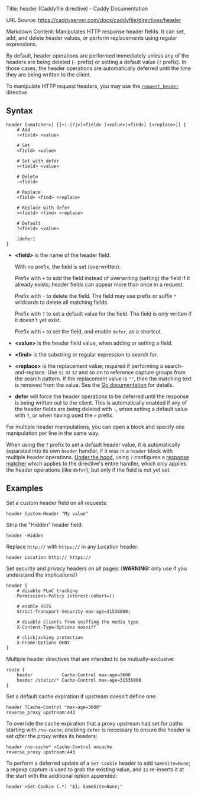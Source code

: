 Title: header (Caddyfile directive) - Caddy Documentation

URL Source: https://caddyserver.com/docs/caddyfile/directives/header

Markdown Content:
Manipulates HTTP response header fields. It can set, add, and delete header values, or perform replacements using regular expressions.

By default, header operations are performed immediately unless any of the headers are being deleted (`-` prefix) or setting a default value (`?` prefix). In those cases, the header operations are automatically deferred until the time they are being written to the client.

To manipulate HTTP request headers, you may use the [`request_header`](https://caddyserver.com/docs/caddyfile/directives/request_header) directive.

Syntax
------

```
header [<matcher>] [[+|-|?|>]<field> [<value>|<find>] [<replace>]] {
	# Add
	+<field> <value>

	# Set
	<field> <value>

	# Set with defer
	><field> <value>

	# Delete
	-<field>

	# Replace
	<field> <find> <replace>

	# Replace with defer
	><field> <find> <replace>

	# Default
	?<field> <value>

	[defer]
}
```

*   **<field\>** is the name of the header field.
    
    With no prefix, the field is set (overwritten).
    
    Prefix with `+` to add the field instead of overwriting (setting) the field if it already exists; header fields can appear more than once in a request.
    
    Prefix with `-` to delete the field. The field may use prefix or suffix `*` wildcards to delete all matching fields.
    
    Prefix with `?` to set a default value for the field. The field is only written if it doesn't yet exist.
    
    Prefix with `>` to set the field, and enable `defer`, as a shortcut.
    
*   **<value\>** is the header field value, when adding or setting a field.
    
*   **<find\>** is the substring or regular expression to search for.
    
*   **<replace\>** is the replacement value; required if performing a search-and-replace. Use `$1` or `$2` and so on to reference capture groups from the search pattern. If the replacement value is `""`, then the matching text is removed from the value. See the [Go documentation](https://golang.org/pkg/regexp/#Regexp.Expand) for details.
    
*   **defer** will force the header operations to be deferred until the response is being written out to the client. This is automatically enabled if any of the header fields are being deleted with `-`, when setting a default value with `?`, or when having used the `>` prefix.
    

For multiple header manipulations, you can open a block and specify one manipulation per line in the same way.

When using the `?` prefix to set a default header value, it is automatically separated into its own `header` handler, if it was in a `header` block with multiple header operations. [Under the hood](https://caddyserver.com/docs/modules/http.handlers.headers#response/require), using `?` configures a [response matcher](https://caddyserver.com/docs/caddyfile/response-matchers) which applies to the directive's entire handler, which only applies the header operations (like `defer`), but only if the field is not yet set.

Examples
--------

Set a custom header field on all requests:

```
header Custom-Header "My value"
```

Strip the "Hidden" header field:

```
header -Hidden
```

Replace `http://` with `https://` in any Location header:

```
header Location http:// https://
```

Set security and privacy headers on all pages: (**WARNING:** only use if you understand the implications!)

```
header {
	# disable FLoC tracking
	Permissions-Policy interest-cohort=()

	# enable HSTS
	Strict-Transport-Security max-age=31536000;

	# disable clients from sniffing the media type
	X-Content-Type-Options nosniff

	# clickjacking protection
	X-Frame-Options DENY
}
```

Multiple header directives that are intended to be mutually-exclusive:

```
route {
	header           Cache-Control max-age=3600
	header /static/* Cache-Control max-age=31536000
}
```

Set a default cache expiration if upstream doesn't define one:

```
header ?Cache-Control "max-age=3600"
reverse_proxy upstream:443
```

To override the cache expiration that a proxy upstream had set for paths starting with `/no-cache`; enabling `defer` is necessary to ensure the header is set _after_ the proxy writes its headers:

```
header /no-cache* >Cache-Control nocache
reverse_proxy upstream:443
```

To perform a deferred update of a `Set-Cookie` header to add `SameSite=None`; a regexp capture is used to grab the existing value, and `$1` re-inserts it at the start with the additional option appended:

```
header >Set-Cookie (.*) "$1; SameSite=None;"
```
